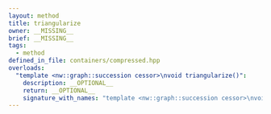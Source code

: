 ```yaml
---
layout: method
title: triangularize
owner: __MISSING__
brief: __MISSING__
tags:
  - method
defined_in_file: containers/compressed.hpp
overloads:
  "template <nw::graph::succession cessor>\nvoid triangularize()":
    description: __OPTIONAL__
    return: __OPTIONAL__
    signature_with_names: "template <nw::graph::succession cessor>\nvoid triangularize()"
---
```

